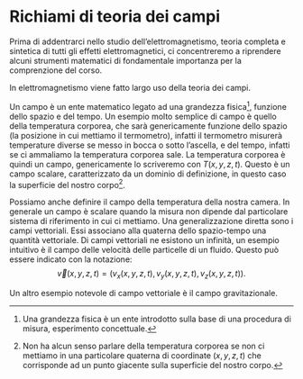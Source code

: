 # Richiami di teoria dei campi

Prima di addentrarci nello studio dell’elettromagnetismo, teoria completa e
sintetica di tutti gli effetti elettromagnetici, ci concentreremo a riprendere alcuni strumenti matematici di fondamentale importanza per la comprenzione
del corso.

In elettromagnetismo viene fatto largo uso della teoria dei campi.

Un campo è un ente matematico legato ad una grandezza fisica[^1], funzione dello spazio e del tempo.
Un esempio molto semplice di campo è quello della temperatura corporea, 
che sarà genericamente funzione dello spazio (la posizione in cui mettiamo il termometro), 
infatti il termometro misurerà temperature diverse
se messo in bocca o sotto l’ascella, e del tempo, infatti se ci ammaliamo la
temperatura corporea sale.
La temperatura corporea è quindi un campo, genericamente lo scriveremo con $T(x, y, z, t)$. Questo è un campo scalare, caratterizzato da un
dominio di definizione, in questo caso la superficie del nostro corpo[^2].

Possiamo anche definire il campo della temperatura della nostra camera.
In generale un campo è scalare quando la misura non dipende dal particolare sistema di riferimento in cui ci mettiamo. Una generalizzazione diretta
sono i campi vettoriali. Essi associano alla quaterna dello spazio-tempo una
quantità vettoriale.
Di campi vettoriali ne esistono un infinità, un esempio intuitivo è il
campo delle velocità delle particelle di un fluido. Questo può essere indicato
con la notazione:
$$
\vec{v}(x, y, z, t) = \Big(v_x(x, y, z, t), v_y(x, y, z, t), v_z(x, y, z, t)\Big).
$$

Un altro esempio notevole di campo vettoriale è il campo gravitazionale.

[^1]: Una grandezza fisica è un ente introdotto sulla base di una procedura di misura,
esperimento concettuale.

[^2]: Non ha alcun senso parlare della temperatura corporea se non ci mettiamo in una
particolare quaterna di coordinate $(x, y, z, t)$ che corrisponde ad un punto giacente sulla
superficie del nostro corpo.